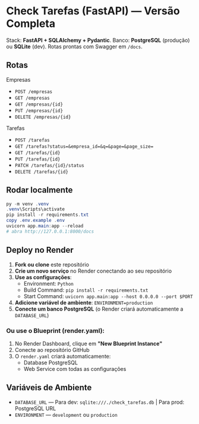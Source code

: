 # Check Tarefas (FastAPI) — Versão Completa

Stack: **FastAPI + SQLAlchemy + Pydantic**. Banco: **PostgreSQL** (produção) ou **SQLite** (dev).
Rotas prontas com Swagger em `/docs`.

## Rotas
Empresas
- `POST /empresas`
- `GET /empresas`
- `GET /empresas/{id}`
- `PUT /empresas/{id}`
- `DELETE /empresas/{id}`

Tarefas
- `POST /tarefas`
- `GET /tarefas?status=&empresa_id=&q=&page=&page_size=`
- `GET /tarefas/{id}`
- `PUT /tarefas/{id}`
- `PATCH /tarefas/{id}/status`
- `DELETE /tarefas/{id}`

## Rodar localmente
```powershell
py -m venv .venv
.venv\Scripts\activate
pip install -r requirements.txt
copy .env.example .env
uvicorn app.main:app --reload
# abra http://127.0.0.1:8000/docs
```

## Deploy no Render
1. **Fork ou clone** este repositório
2. **Crie um novo serviço** no Render conectando ao seu repositório
3. **Use as configurações**:
   - Environment: `Python`
   - Build Command: `pip install -r requirements.txt`
   - Start Command: `uvicorn app.main:app --host 0.0.0.0 --port $PORT`
4. **Adicione variável de ambiente**: `ENVIRONMENT=production`
5. **Conecte um banco PostgreSQL** (o Render criará automaticamente a `DATABASE_URL`)

### Ou use o Blueprint (render.yaml):
1. No Render Dashboard, clique em **"New Blueprint Instance"**
2. Conecte ao repositório GitHub
3. O `render.yaml` criará automaticamente:
   - Database PostgreSQL
   - Web Service com todas as configurações

## Variáveis de Ambiente
- `DATABASE_URL` — Para dev: `sqlite:///./check_tarefas.db` | Para prod: PostgreSQL URL
- `ENVIRONMENT` — `development` ou `production`
